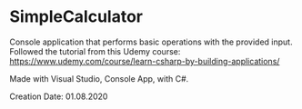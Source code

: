 # SimpleCalculator

Console application that performs basic operations with the provided input. Followed the tutorial from this Udemy course: https://www.udemy.com/course/learn-csharp-by-building-applications/

Made with Visual Studio, Console App, with C#. 

Creation Date: 01.08.2020
